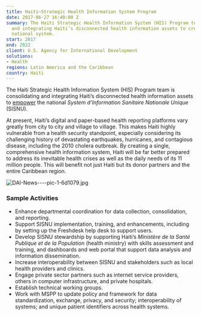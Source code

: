 ```yaml
---
title: Haiti—Strategic Health Information System Program
date: 2017-06-27 16:40:00 Z
summary: The Haiti Strategic Health Information System (HIS) Program team is consolidating
  and integrating Haiti’s disconnected health information assets to create a comprehensive
  national system.
start: 2017
end: 2022
client: U.S. Agency for International Development
solutions:
- Health
regions: Latin America and the Caribbean
country: Haiti
---
```


The Haiti Strategic Health Information System (HIS) Program team is consolidating and integrating Haiti’s disconnected health information assets to [empower](https://www.dai.com/news/dai-to-launch-usaid-health-information-system-program-in-haiti) the national *System d’Information Sanitaire Nationale Unique* (SISNU).

At present, Haiti’s digital and paper-based health reporting platforms vary greatly from city to city and village to village. This makes Haiti highly vulnerable from a health security standpoint, especially considering its challenging history of devastating earthquakes, hurricanes, and contagious disease, including the 2010 cholera outbreak. By creating a single, comprehensive health information system, Haiti will be far better prepared to address its inevitable health crises as well as the daily needs of its 11 million people. This will benefit not just Haiti but its donor partners and the entire Caribbean region.

![DAI-News----pic-1-6d1079.jpg](/uploads/DAI-News----pic-1-6d1079.jpg "Photo credit: Surtab" )

###  Sample Activities

* Enhance departmental coordination for data collection, consolidation, and reporting.
* Support SISNU implementation, training, and enhancements, including by setting up the Freshdesk help desk to support users.
* Develop SISNU stewardship by supporting Haiti’s *Ministère de la Santé Publique et de la Population* (health ministry) with skills assessment and training, and dashboards and web portal that support data analysis and information dissemination. 
* Increase interoperability between SISNU and stakeholders such as local health providers and clinics.
* Engage private sector partners such as internet service providers, others in computer infrastructure, and private hospitals.
* Establish technical working groups.
* Work with MSPP to update policy and framework for data standardization, exchange, privacy, and security; interoperability of systems; and unique patient identifiers across health systems.
